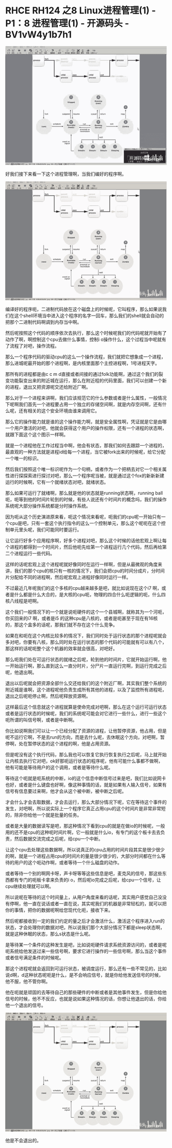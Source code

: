 # RHCE RH124 之8 Linux进程管理(1) - P1：8 进程管理(1) - 开源码头 - BV1vW4y1b7h1

![](img/a396b3652c6b08085931236f44b7b3ef_0.png)

好我们接下来看一下这个进程管理啊，当我们编好的程序啊。

![](img/a396b3652c6b08085931236f44b7b3ef_2.png)

编译好的程序呃，二进制代码放在这个磁盘上的时候呢，它叫程序，那么如果说我们在这个shell环境当中进入这个程序的名字一回车，那么我们的shell就会自动的把那个二进制代码啊调到内存当中啊。

然后呢按照这个代码的顺序依次去执行，那么这个时候呢我们的代码呢就开始有了动作了啊，啊控制这个cpu去做什么事情，控制i o操作什么，这个过程当中呢就有了流程了对吧，操作流程。

那么一个程序代码的驱动cpu的这么一个操作流程，我们就把它想象成一个进程，那么进城呢最开始的那个进程啊，是内核里面那个主控进程啊，1号进程天字。

那所有的进程都是由c c m d直接或者间接的通过folk功能啊，通过这个我们的裂变功能裂变出来的附近城在运行，那么在附近程的代码里面，我们可以创建一个新的进程，退出又把资源呢交还给附近厂啊。

那么对于一个进程来讲啊，我们应该规范它的什么参数或者是什么属性，一般情况下呢啊我们首先一个进程要占用一个独立的存储空间啊，就是内存空间啊，还有什么呢，还有相关的这个安全环境由谁来调用它。

那么它的操作能力就是谁的这个操作能力啊，就是安全属性啊，凭证就是它是由哪一个用户激活的对吧，他就会获得这个用户的操作权限，还有一个进程的状态啊，就跟下面这个这个图示一样啊。

就是一个进程他在工作过程当中啊，他会有状态，那我们如何去跟踪一个进程的，最直观的一种方法就是进程id给每一个进程，当它被fork出来的时候呢，给它分配一个唯一的标识。

然后我们按照这个唯一标识呢作为一个句柄，或者作为一个把柄去对它一个相关属性进行探探索进行探讨对吧，那么一个程序呢当被，就是通过这个fox的新新新建运行的时候啊，它有一个就绪状态对吧，就绪状态。

那么如果可运行了就绪啊，那么就是他的状态就是running状态啊，running ball呃，呃等到他的时间片轮到的时候，有些人说还有个时间片的概念吗，我们的操作系统呢大部分操作系统都是分时操作系统。

因为呃从这个历史演进原来看，呃这个情况来看呢，呃我们的cpu呢一开始只有一个cpu是吧，只有一套这个执行指令的这么一个控制单元，那么这个呢呃在这个控制单元里头呢，我们可能同时要运行。

让它运行好多个应用程序啊，好多个进程对吧，那么这个时候的话他宏观上啊让每个进程的都得到一个时间片，然后他呃先给第一个进程运行几个代码，然后再给第二个进程运行一些代码。

这样的话呢宏观上这个进程呢就好像同时在运行一样啊，但是从最微观的角度来讲，我们的那个cpu的核只有一核的情况下，我们会把cpu的时间分成片，分时间片分配给不同的进程啊，然后呢宏观上进程好像同时运行一样。

不过最近几年呢我们的这个多核的cpu越来越多是吧，就比如说现在这个i7 啊，或者是什么都是什么大合的，是大核的cpu呃，物理的四合什么呃逻辑的呃，什么四核八线程是吧啊。

这个我们一般情况下的一个就是说呃硬件的这个一个县城啊，就称其为一个河呃，你买回来的i7 啊，或者是i5 的这种cpu是八核的，或者是呃甚至于现在有16核的，那这个盒多的话呢，那我们就不存在这个什么竞争。

如果在和呃在这个内核比较多的情况下，我们同时处于运行状态的那个进程呢就会多对吧，你要有八核，那么同时处在运行状态的那个代码的可能就有可以有八个，那这样的话呢呃整个这个机器的效率就会很高，对吧好。

那么呃我们处在可运行状态的就绪之后呢，轮到他的时间片，它就开始运行啊，他一开始运行啊，那么直到这么一直分时片，分尸片一直运行完啊，到运行完成之后呢，他退出啊。

退出以后呢就会把资源全部什么交还给我们的这个附近厂啊，其实我们整个系统的附近城是谁啊，这个进程呢他负责生成所有其他的进程，以及了监控所有进程呃，退出之后呢呃停止啊，然后呢释放资源啊。

这样最后这个信息就这个进程就算是使命完成对吧啊，那么在这个运行可运行状态或者是运行状态的时候呢，我们的系统呢可能会对它进行一些什么，进行一些这个呃所谓的叫信号啊，或者是中断啊。

你比如说啊我们可以让一个已经分配了资源的进程，让他暂停资源，他占用，但是呢不运行它啊，不是去run的方向，而是去什么呢，去休眠这个方向，对吧啊，暂停啊，处在暂停状态的这个进程的啊，他是占用资源。

但是呢没有这个执行代码，那么我也可以恢复它执行恢复执行之后呢，马上就开始让内核去执行它对吧，ok好那呃运行状态的程序呢，他有可能什么事都不做啊，他有可能是等待用户的这个调用，或者是等待什么呢。

等待这个呃就是呃系统的中断，io的这个信息中断信号过来是吧，我们比如说网卡也好，或者是什么键盘也好啊，像这种事情的话，就是如果有人输入信号，如果有信号有信息要过来啊，他才会从这个被中断，被中断之后呢。

才会什么才会去取数据，才会去运行，那么大部分情况下呢，它在等待这个事件的发生，对吧啊，所以说实际上一个程序它真正占用cpu的这个时间片是非常非常短的，除非你给他一个就是批量的任务。

或者是大量的数据读写是吧，那这种情况下看到cpu的就是在做io的时候呢，一般用的还不是cpu的这种呃时间片啊，它一般就是什么io，有专门的这个板卡去去负责，然后数据交流完成之后呢，给cpu一个中断。

让这个cpu去处理这些数据啊，所以说真正的cpu占用的时间片段其实是很少很少的啊，就是一个进程占用cpu的时间片的量是很少很少的，大部分时间都在什么等待的用户的这个呃动作啊，或者等待一个什么磁盘的动作。

或者等待一个别的啊网卡呀，声卡呀等等这些信息是吧，麦克风的信号，那这些东西都有专门的呃板卡拿来负责的i o，然后呢io完成之后呢，给cpu一个信号，让cpu继续处理就可以啊。

所以说呢在等待的这个时间量上，从用户角度来看的话呢，其实用户感觉自己没没有停啊，他一直在说话或者一直在说，其实呢我们的机器是非常轻松的，就可以把你的事情，把你的数据呢啊给您现代化呃，接收下来。

然后呢都接收到一定的我们约定的量之后才会激活什么，激活这个程序进入run的状态，才会处理你的数据对吧，所以说我们那个大部分情况下都是sleep状态啊，就是这种休眠的状态，那么s状态是什么呢。

是等待某一个条件的这种发生是吧，比如说呃硬件请求系统资源访问的，或者是呢呃系统给他发送过来一些信号啊，要求它进行操作的一些信号啊，那么当这个事件或者信号满足条件的时候呢。

那这个进程呢就会返回到可运行状态，被调度运行，那么还有一些不常见的，比如说d啊，d这种状态呢呃是什么，是不会响应信号，就是你给他发送信号的时候，他不服，他不管你啊。

他在呃就是顽固的去等待自己的那些硬件的中断或者是其他事件发生，但是你给他信号的时候，他不不反应，也就是说如果这种情况的话，你想让他退出的话，你给他一个退出的信号。



![](img/a396b3652c6b08085931236f44b7b3ef_4.png)

他是不会退出的。